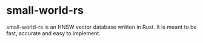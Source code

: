 # small-world-rs

small-world-rs is an HNSW vector database written in Rust. It is meant to be fast, accurate and easy to implement.
